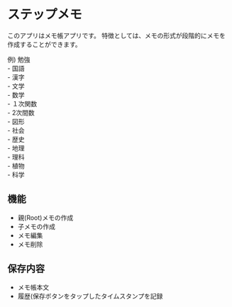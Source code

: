 # ステップメモ

このアプリはメモ帳アプリです。
特徴としては、メモの形式が段階的にメモを作成することができます。

例) 勉強   
        - 国語  
                - 漢字  
                - 文学  
        - 数学  
                - １次関数  
                - 2次間数  
                - 図形  
        - 社会   
                - 歴史  
                - 地理  
        - 理科  
                - 植物  
                - 科学  
  
## 機能

* 親(Root)メモの作成
* 子メモの作成
* メモ編集
* メモ削除

## 保存内容
* メモ帳本文
* 履歴(保存ボタンをタップしたタイムスタンプを記録
